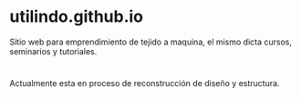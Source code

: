 # utilindo.github.io
Sitio web para emprendimiento de tejido a maquina, el mismo dicta cursos, seminarios y tutoriales.
#
Actualmente esta en proceso de reconstrucción de diseño y estructura.
